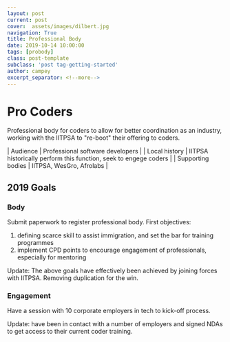 ```yaml
---
layout: post
current: post
cover:  assets/images/dilbert.jpg
navigation: True
title: Professional Body
date: 2019-10-14 10:00:00
tags: [probody]
class: post-template
subclass: 'post tag-getting-started'
author: campey
excerpt_separator: <!--more-->
---
```


# Pro Coders
Professional body for coders to allow for better coordination as an industry, working with the IITPSA to "re-boot" their offering to coders.
<!--more-->
| Audience | Professional software developers |
| Local history | IITPSA historically perform this function, seek to engege coders |
| Supporting bodies | IITPSA, WesGro, Afrolabs |

## 2019 Goals

### Body

Submit paperwork to register professional body.
First objectives:
1. defining scarce skill to assist immigration, and set the bar for training programmes
2. implement CPD points to encourage engagement of professionals, especially for mentoring

Update: The above goals have effectively been achieved by joining forces with IITPSA. Removing duplication for the win.

### Engagement

Have a session with 10 corporate employers in tech to kick-off process.

Update: have been in contact with a number of employers and signed NDAs to get access to their current coder training.